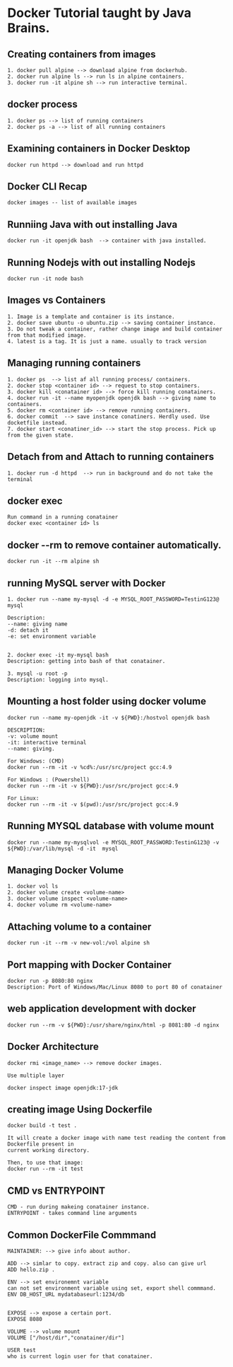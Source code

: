 # Docker Tutorial taught by Java Brains.

## Creating containers from images
``` 
1. docker pull alpine --> download alpine from dockerhub.
2. docker run alpine ls --> run ls in alpine containers.
3. docker run -it alpine sh --> run interactive terminal.

```

## docker process
```
1. docker ps --> list of running containers
2. docker ps -a --> list of all running containers
```

## Examining containers in Docker Desktop
```
docker run httpd --> download and run httpd
```

## Docker CLI Recap
```
docker images -- list of available images
```

## Runniing Java with out installing Java
```
docker run -it openjdk bash  --> container with java installed.
```

## Running Nodejs with out installing Nodejs
```
docker run -it node bash
```


## Images vs Containers
```
1. Image is a template and container is its instance.
2. docker save ubuntu -o ubuntu.zip --> saving container instance.
3. Do not tweak a container, rather change image and build container from that modified image.
4. latest is a tag. It is just a name. usually to track version
```

## Managing running containers
```
1. docker ps  --> list af all running process/ containers.
2. docker stop <container id> --> request to stop containers.
3. docker kill <conatainer id> --> force kill running conatainers.
4. docker run -it --name myopenjdk openjdk bash --> giving name to containers.
5. docker rm <container id> --> remove running containers.
6. docker commit  --> save instance conatiners. Herdly used. Use docketfile instead.
7. docker start <conatiner_id> --> start the stop process. Pick up from the given state.
```

## Detach from and Attach to running containers
```
1. docker run -d httpd  --> run in background and do not take the terminal 
```

## docker exec
```
Run command in a running conatainer
docker exec <container id> ls
```

## docker --rm to remove container automatically.
```
docker run -it --rm alpine sh
```


## running MySQL server with Docker
```
1. docker run --name my-mysql -d -e MYSQL_ROOT_PASSWORD=TestinG123@ mysql

Description:
--name: giving name
-d: detach it
-e: set environment variable


2. docker exec -it my-mysql bash
Description: getting into bash of that conatainer.

3. mysql -u root -p 
Description: logging into mysql.

```

## Mounting a host folder using docker volume
```
docker run --name my-openjdk -it -v ${PWD}:/hostvol openjdk bash

DESCRIPTION:
-v: volume mount
-it: interactive terminal
--name: giving. 

For Windows: (CMD)
docker run --rm -it -v %cd%:/usr/src/project gcc:4.9

For Windows : (Powershell)
docker run --rm -it -v ${PWD}:/usr/src/project gcc:4.9

For Linux: 
docker run --rm -it -v $(pwd):/usr/src/project gcc:4.9

```

## Running MYSQL database with volume mount
```
docker run --name my-mysqlvol -e MYSQL_ROOT_PASSWORD:TestinG123@ -v ${PWD}:/var/lib/mysql -d -it  mysql
```


## Managing Docker Volume
```
1. docker vol ls
2. docker volume create <volume-name>
3. docker volume inspect <volume-name>
4. docker volume rm <volume-name>
```

## Attaching volume to a container
```
docker run -it --rm -v new-vol:/vol alpine sh
```


## Port mapping with Docker Container
```
docker run -p 8080:80 nginx
Description: Port of Windows/Mac/Linux 8080 to port 80 of conatainer
```

## web application development with docker
```
docker run --rm -v ${PWD}:/usr/share/nginx/html -p 8081:80 -d nginx
```

## Docker Architecture
```
docker rmi <image_name> --> remove docker images.

Use multiple layer

docker inspect image openjdk:17-jdk
```

## creating image Using Dockerfile
```
docker build -t test .

It will create a docker image with name test reading the content from Dockerfile present in 
current working directory.

Then, to use that image:
docker run --rm -it test
```

## CMD vs ENTRYPOINT
```
CMD - run during makeing conatainer instance.
ENTRYPOINT - takes command line arguments
```
## Common DockerFile Commmand
```
MAINTAINER: --> give info about author.

ADD --> simlar to copy. extract zip and copy. also can give url
ADD hello.zip .

ENV --> set environemnt variable
can not set environment variable using set, export shell commmand.
ENV DB_HOST_URL mydatabaseurl:1234/db


EXPOSE --> expose a certain port.
EXPOSE 8080

VOLUME --> volume mount
VOLUME ["/host/dir","conatainer/dir"]

USER test
who is current login user for that conatainer.
```